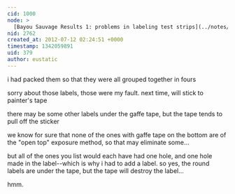 ```yaml
---
cid: 1000
node: >
  [Bayou Sauvage Results 1: problems in labeling test strips](../notes/sara/7-11-2012/bayou-sauvage-results-1-problems-labeling-test-strips)
nid: 2762
created_at: 2012-07-12 02:24:51 +0000
timestamp: 1342059891
uid: 379
author: eustatic
---
```


i had packed them so that they were all grouped together in fours

sorry about those labels, those were my fault.  next time, will stick to painter's tape

there may be some other labels under the gaffe tape, but the tape tends to pull off the sticker

we know for sure that none of the ones with gaffe tape on the bottom are of the "open top" exposure method, so that may eliminate some...

but all of the ones you list would each have had one hole, and one hole made in the label--which is why i had to add a label.  so yes, the round labels are under the tape, but the tape will destroy the label...

hmm.   
